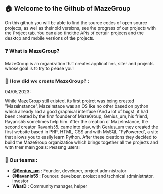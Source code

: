 ## 🏠 Welcome to the Github of MazeGroup

On this github you will be able to find the source codes of open source projects, as well as their old versions, see the progress of our projects with the Project tab. You can also find the APIs of certain projects and the desktop and mobile versions of the projects.

### **❓ What is MazeGroup?**

MazeGroup is an organization that creates applications, sites and projects whose goal is to try to please you!

### **📖 How did we create MazeGroup? :**

04/05/2023: 

While MazeGroup still existed, its first project was being created "MazeInstance", MazeInstace was an OS like no other based on python which already had a good graphical interface (And a lot of bugs), it had been created by the first founder of MazeGroup, Genius_um, his friend, Rayanis55 sometimes help him. After the creation of MazeInstance, the second creator, Rayanis55, came into play, with Genius_um they created the first website based in PHP, HTML, CSS and with MySQL "PyPowered", a site that allows you to easily learn Python. After these creations they decided to build the MazeGroup organization which brings together all the projects and with their main goals: Pleasing users!

### **🧑 Our teams :**

- **[@Genius_um](https://github.com/Genius_um/)** : Founder, developer, project administrator
- **[@Rayanis55](https://github.com/Rayanis55/)** : Founder, developer, project and technical administrator, investor
- **WhatD** : Community manager, helper